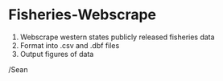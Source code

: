 # Fisheries-Webscrape

1. Webscrape western states publicly released fisheries data
2. Format into .csv and .dbf files
3. Output figures of data

/Sean
